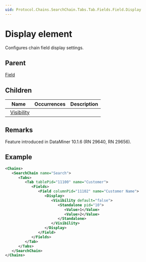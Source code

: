 ```yaml
---
uid: Protocol.Chains.SearchChain.Tabs.Tab.Fields.Field.Display
---
```


# Display element

Configures chain field display settings.

## Parent

[Field](xref:Protocol.Chains.SearchChain.Tabs.Tab.Fields.Field)

## Children

|Name|Occurrences|Description|
|--- |--- |--- |
|&nbsp;&nbsp;[Visibility](xref:Protocol.Chains.SearchChain.Tabs.Tab.Fields.Field.Display.Visibility)|||

## Remarks

Feature introduced in DataMiner 10.1.6 (RN 29640, RN 29656).

## Example

```xml
<Chains>
   <SearchChain name="Search">
      <Tabs>
         <Tab tablePid="11100" name="Customer">
            <Fields>
               <Field columnPid="11102" name="Customer Name">
                  <Display>
                     <Visibility default="false">
                        <Standalone pid="10">
                           <Value>1</Value>
                           <Value>2</Value>
                        </Standalone>
                     </Visibility>
                  </Display>
               </Field>
            </Fields>
         </Tab>
      </Tabs>
   </SearchChain>
</Chains>
```
